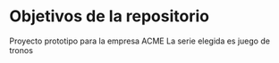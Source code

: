 # Objetivos de la repositorio

Proyecto prototipo para la empresa ACME
La serie elegida es juego de tronos




